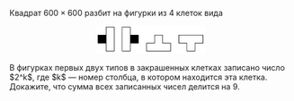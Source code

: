 Квадрат $600\times 600$ разбит на фигурки из 4 клеток вида
<p align="center"><img src="./j2007_3.png" height="50"></p>
В фигурках первых двух типов в закрашенных клетках 
записано число $2^k$, где $k$ — номер столбца, в котором находится эта 
клетка. Докажите, что сумма всех записанных чисел делится на 9.